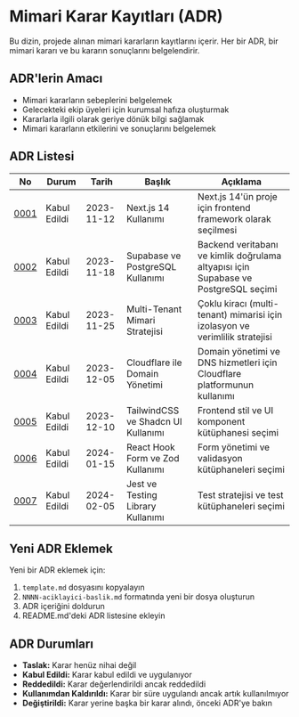 # Mimari Karar Kayıtları (ADR)

Bu dizin, projede alınan mimari kararların kayıtlarını içerir. Her bir ADR, bir mimari kararı ve bu kararın sonuçlarını belgelendirir.

## ADR'lerin Amacı

- Mimari kararların sebeplerini belgelemek
- Gelecekteki ekip üyeleri için kurumsal hafıza oluşturmak
- Kararlarla ilgili olarak geriye dönük bilgi sağlamak
- Mimari kararların etkilerini ve sonuçlarını belgelemek

## ADR Listesi

| No | Durum | Tarih | Başlık | Açıklama |
|----|-------|-------|--------|----------|
| [0001](0001-nextjs-14-kullanimi.md) | Kabul Edildi | 2023-11-12 | Next.js 14 Kullanımı | Next.js 14'ün proje için frontend framework olarak seçilmesi |
| [0002](0002-supabase-ve-postgres-kullanimi.md) | Kabul Edildi | 2023-11-18 | Supabase ve PostgreSQL Kullanımı | Backend veritabanı ve kimlik doğrulama altyapısı için Supabase ve PostgreSQL seçimi |
| [0003](0003-multi-tenant-mimari-stratejisi.md) | Kabul Edildi | 2023-11-25 | Multi-Tenant Mimari Stratejisi | Çoklu kiracı (multi-tenant) mimarisi için izolasyon ve verimlilik stratejisi |
| [0004](0004-cloudflare-ile-domain-yonetimi.md) | Kabul Edildi | 2023-12-05 | Cloudflare ile Domain Yönetimi | Domain yönetimi ve DNS hizmetleri için Cloudflare platformunun kullanımı |
| [0005](0005-tailwindcss-ve-shadcn-ui-kullanimi.md) | Kabul Edildi | 2023-12-10 | TailwindCSS ve Shadcn UI Kullanımı | Frontend stil ve UI komponent kütüphanesi seçimi |
| [0006](0006-react-hook-form-ve-zod-kullanimi.md) | Kabul Edildi | 2024-01-15 | React Hook Form ve Zod Kullanımı | Form yönetimi ve validasyon kütüphaneleri seçimi |
| [0007](0007-jest-ve-testing-library-kullanimi.md) | Kabul Edildi | 2024-02-05 | Jest ve Testing Library Kullanımı | Test stratejisi ve test kütüphaneleri seçimi |

## Yeni ADR Eklemek

Yeni bir ADR eklemek için:

1. `template.md` dosyasını kopyalayın
2. `NNNN-aciklayici-baslik.md` formatında yeni bir dosya oluşturun
3. ADR içeriğini doldurun
4. README.md'deki ADR listesine ekleyin

## ADR Durumları

- **Taslak:** Karar henüz nihai değil
- **Kabul Edildi:** Karar kabul edildi ve uygulanıyor
- **Reddedildi:** Karar değerlendirildi ancak reddedildi
- **Kullanımdan Kaldırıldı:** Karar bir süre uygulandı ancak artık kullanılmıyor
- **Değiştirildi:** Karar yerine başka bir karar alındı, önceki ADR'ye bakın 